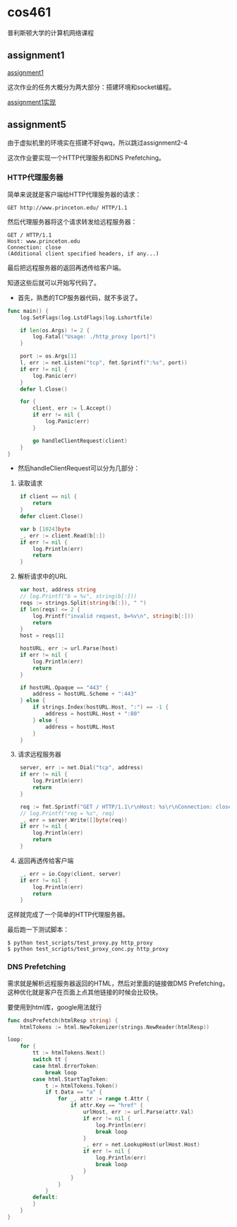 # cos461
普利斯顿大学的计算机网络课程

## assignment1
[assignment1](https://github.com/PrincetonUniversity/COS461-Public/tree/master/assignments/assignment1)

这次作业的任务大概分为两大部分：搭建环境和socket编程。

[assignment1实现](https://github.com/liu-jianhao/cos461/blob/main/assignment1/client_server/README.md)


## assignment5
由于虚拟机里的环境实在搭建不好qwq，所以跳过assignment2-4

这次作业要实现一个HTTP代理服务和DNS Prefetching。

### HTTP代理服务器
简单来说就是客户端给HTTP代理服务器的请求：
```
GET http://www.princeton.edu/ HTTP/1.1
```
然后代理服务器将这个请求转发给远程服务器：
```
GET / HTTP/1.1
Host: www.princeton.edu
Connection: close
(Additional client specified headers, if any...)
```
最后把远程服务器的返回再透传给客户端。

知道这些后就可以开始写代码了。

- 首先，熟悉的TCP服务器代码，就不多说了。
```go
func main() {
	log.SetFlags(log.LstdFlags|log.Lshortfile)

	if len(os.Args) != 2 {
		log.Fatal("Usage: ./http_proxy [port]")
	}

	port := os.Args[1]
	l, err := net.Listen("tcp", fmt.Sprintf(":%s", port))
	if err != nil {
		log.Panic(err)
	}
	defer l.Close()

	for {
		client, err := l.Accept()
		if err != nil {
			log.Panic(err)
		}

		go handleClientRequest(client)
	}
}
```
- 然后handleClientRequest可以分为几部分：
1. 读取请求
```go
	if client == nil {
		return
	}
	defer client.Close()

	var b [1024]byte
	_, err := client.Read(b[:])
	if err != nil {
		log.Println(err)
		return
	}
```
2. 解析请求中的URL
```go
	var host, address string
	// log.Printf("b = %v", string(b[:]))
	reqs := strings.Split(string(b[:]), " ")
	if len(reqs) <= 2 {
		log.Printf("invalid request, b=%v\n", string(b[:]))
		return
	}
	host = reqs[1]

	hostURL, err := url.Parse(host)
	if err != nil {
		log.Println(err)
		return
	}

	if hostURL.Opaque == "443" {
		address = hostURL.Scheme + ":443"
	} else {
		if strings.Index(hostURL.Host, ":") == -1 {
			address = hostURL.Host + ":80"
		} else {
			address = hostURL.Host
		}
	}
```
3. 请求远程服务器
```go
	server, err := net.Dial("tcp", address)
	if err != nil {
		log.Println(err)
		return
	}

	req := fmt.Sprintf("GET / HTTP/1.1\r\nHost: %s\r\nConnection: close\r\n\r\n", hostURL.Host)
	// log.Printf("req = %s", req)
	_, err = server.Write([]byte(req))
	if err != nil {
		log.Println(err)
		return
	}
```
4. 返回再透传给客户端
```go
	_, err = io.Copy(client, server)
	if err != nil {
		log.Println(err)
		return
	}
```

这样就完成了一个简单的HTTP代理服务器。

最后跑一下测试脚本：
```
$ python test_scripts/test_proxy.py http_proxy
$ python test_scripts/test_proxy_conc.py http_proxy
```

### DNS Prefetching
需求就是解析远程服务器返回的HTML，然后对里面的链接做DMS Prefetching，这种优化就是客户在页面上点其他链接的时候会比较快。

要使用到html库，google用法就行

```go
func dnsPrefetch(htmlResp string) {
	htmlTokens := html.NewTokenizer(strings.NewReader(htmlResp))

loop:
	for {
		tt := htmlTokens.Next()
		switch tt {
		case html.ErrorToken:
			break loop
		case html.StartTagToken:
			t := htmlTokens.Token()
			if t.Data == "a" {
				for _, attr := range t.Attr {
					if attr.Key == "href" {
						urlHost, err := url.Parse(attr.Val)
						if err != nil {
							log.Println(err)
							break loop
						}
						_, err = net.LookupHost(urlHost.Host)
						if err != nil {
							log.Println(err)
							break loop
						}
					}
				}
			}
		default:
		}
	}
}
```